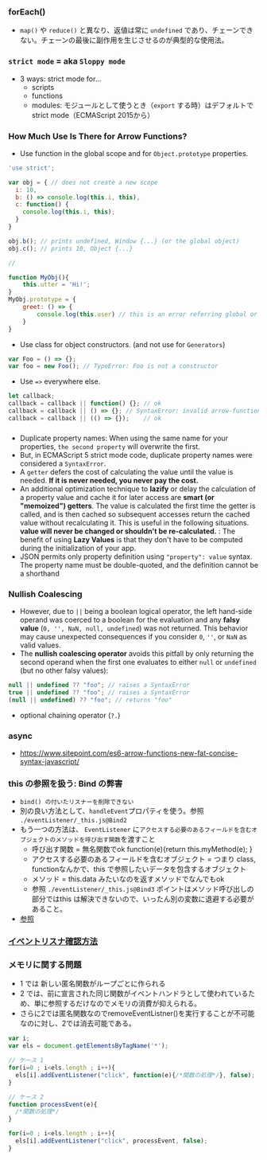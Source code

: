 ### forEach() 
- `map()` や `reduce()` と異なり、返値は常に `undefined` であり、チェーンできない。チェーンの最後に副作用を生じさせるのが典型的な使用法。
### `strict mode` = aka `Sloppy mode`
- 3 ways: strict mode for...
    - scripts
    - functions
    - modules: モジュールとして使うとき（`export` する時）はデフォルトでstrict mode（ECMAScript 2015から）
### How Much Use Is There for Arrow Functions?
- Use function in the global scope and for `Object.prototype` properties.
```javascript
'use strict';

var obj = { // does not create a new scope
  i: 10,
  b: () => console.log(this.i, this),
  c: function() {
    console.log(this.i, this);
  }
}

obj.b(); // prints undefined, Window {...} (or the global object)
obj.c(); // prints 10, Object {...}

//

function MyObj(){
    this.utter = 'Hi!';
}
MyObj.prototype = {
    greet: () => {
        console.log(this.user) // this is an error referring global or window.
    }
}
```
- Use class for object constructors. (and not use for `Generators`)
```javascript
var Foo = () => {};
var foo = new Foo(); // TypeError: Foo is not a constructor
```
- Use `=>` everywhere else.
```javascript
let callback;
callback = callback || function() {}; // ok
callback = callback || () => {}; // SyntaxError: invalid arrow-function arguments
callback = callback || (() => {});    // ok
```
### 
- Duplicate property names: When using the same name for your properties, `the second property` will overwrite the first.
- But, in ECMAScript 5 strict mode code, duplicate property names were considered a `SyntaxError`.
- A `getter` defers the cost of calculating the value until the value is needed. **If it is never needed, you never pay the cost.**
- An additional optimization technique to **lazify** or delay the calculation of a property value and cache it for later access are **smart (or "memoized") getters**. The value is calculated the first time the getter is called, and is then cached so subsequent accesses return the cached value without recalculating it. This is useful in the following situations. **value will never be changed or shouldn't be re-calculated.** : The benefit of using **Lazy Values** is that they don't have to be computed during the initialization of your app.
- JSON permits only property definition using `"property": value` syntax.  The property name must be double-quoted, and the definition cannot be a shorthand

### Nullish Coalescing 
- However, due to `||` being a boolean logical operator, the left hand-side operand was coerced to a boolean for the evaluation and any **falsy value** (`0, '', NaN, null, undefined`) was not returned. This behavior may cause unexpected consequences if you consider `0`, `''`, or `NaN` as valid values.
- The **nullish coalescing operator** avoids this pitfall by only returning the second operand when the first one evaluates to either `null` or `undefined` (but no other falsy values):
```javascript
null || undefined ?? "foo"; // raises a SyntaxError
true || undefined ?? "foo"; // raises a SyntaxError
(null || undefined) ?? "foo"; // returns "foo"
```
- optional chaining operator (`?.`) 

### async
- https://www.sitepoint.com/es6-arrow-functions-new-fat-concise-syntax-javascript/

### this の参照を扱う: Bind の弊害
- `bind() の付いたリスナーを削除できない`
- 別の良い方法として、`handleEvent`プロパティを使う。参照 `./eventListener/_this.js@Bind2`
- もう一つの方法は、 `EventListener` に`アクセスする必要のあるフィールドを含むオブジェクトのメソッドを呼び出す関数`を渡すこと
    - 呼び出す関数 = 無名関数でok function(e){return this.myMethod(e); }
    - アクセスする必要のあるフィールドを含むオブジェクト = つまり class, functionなんかで、this で参照したいデータを包含するオブジェクト
    - メソッド = this.data みたいなのを返すメソッドでなんでもok
    - 参照 `./eventListener/_this.js@Bind3` ポイントはメソッド呼び出しの部分ではthis は解決できないので、いったん別の変数に退避する必要があること。
- [参照](https://developer.mozilla.org/ja/docs/Web/API/EventTarget/addEventListener)
### [イベントリスナ確認方法](https://ja.stackoverflow.com/questions/2443/%E8%A8%AD%E5%AE%9A%E3%81%95%E3%82%8C%E3%81%A6%E3%81%84%E3%82%8B%E3%82%A4%E3%83%99%E3%83%B3%E3%83%88%E3%83%8F%E3%83%B3%E3%83%89%E3%83%A9%E3%82%92%E5%8F%96%E5%BE%97%E3%81%99%E3%82%8B%E6%96%B9%E6%B3%95)
### メモリに関する問題
- 1 では 新しい匿名関数がループごとに作られる
- 2 では、前に宣言された同じ関数がイベントハンドラとして使われているため、単に参照するだけなのでメモリの消費が抑えられる。
- さらに2では匿名関数なのでremoveEventListner()を実行することが不可能なのに対し、2では消去可能である。
```javascript
var i;
var els = document.getElementsByTagName('*');

// ケース 1
for(i=0 ; i<els.length ; i++){
  els[i].addEventListener("click", function(e){/*関数の処理*/}, false);
}

// ケース 2
function processEvent(e){
  /*関数の処理*/
}

for(i=0 ; i<els.length ; i++){
  els[i].addEventListener("click", processEvent, false);
}
```